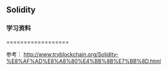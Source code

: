 ## Solidity 

### 学习资料
==================

参考：
  http://www.tryblockchain.org/Solidity-%E8%AF%AD%E8%A8%80%E4%BB%8B%E7%BB%8D.html
  
